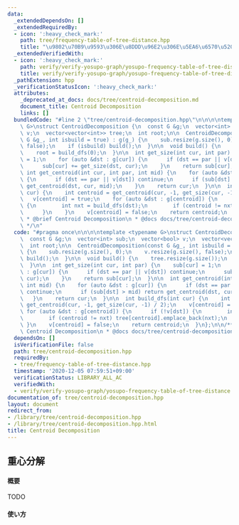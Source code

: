 ```yaml
---
data:
  _extendedDependsOn: []
  _extendedRequiredBy:
  - icon: ':heavy_check_mark:'
    path: tree/frequency-table-of-tree-distance.hpp
    title: "\u9802\u70B9\u9593\u306E\u8DDD\u96E2\u306E\u5EA6\u6570\u5206\u5E03"
  _extendedVerifiedWith:
  - icon: ':heavy_check_mark:'
    path: verify/verify-yosupo-graph/yosupo-frequency-table-of-tree-distance.test.cpp
    title: verify/verify-yosupo-graph/yosupo-frequency-table-of-tree-distance.test.cpp
  _pathExtension: hpp
  _verificationStatusIcon: ':heavy_check_mark:'
  attributes:
    _deprecated_at_docs: docs/tree/centroid-decomposition.md
    document_title: Centroid Decomposition
    links: []
  bundledCode: "#line 2 \"tree/centroid-decomposition.hpp\"\n\n\n\ntemplate <typename\
    \ G>\nstruct CentroidDecomposition {\n  const G &g;\n  vector<int> sub;\n  vector<bool>\
    \ v;\n  vector<vector<int>> tree;\n  int root;\n\n  CentroidDecomposition(const\
    \ G &g_, int isbuild = true) : g(g_) {\n    sub.resize(g.size(), 0);\n    v.resize(g.size(),\
    \ false);\n    if (isbuild) build();\n  }\n\n  void build() {\n    tree.resize(g.size());\n\
    \    root = build_dfs(0);\n  }\n\n  int get_size(int cur, int par) {\n    sub[cur]\
    \ = 1;\n    for (auto &dst : g[cur]) {\n      if (dst == par || v[dst]) continue;\n\
    \      sub[cur] += get_size(dst, cur);\n    }\n    return sub[cur];\n  }\n\n \
    \ int get_centroid(int cur, int par, int mid) {\n    for (auto &dst : g[cur])\
    \ {\n      if (dst == par || v[dst]) continue;\n      if (sub[dst] > mid) return\
    \ get_centroid(dst, cur, mid);\n    }\n    return cur;\n  }\n\n  int build_dfs(int\
    \ cur) {\n    int centroid = get_centroid(cur, -1, get_size(cur, -1) / 2);\n \
    \   v[centroid] = true;\n    for (auto &dst : g[centroid]) {\n      if (!v[dst])\
    \ {\n        int nxt = build_dfs(dst);\n        if (centroid != nxt) tree[centroid].emplace_back(nxt);\n\
    \      }\n    }\n    v[centroid] = false;\n    return centroid;\n  }\n};\n\n/**\n\
    \ * @brief Centroid Decomposition\n * @docs docs/tree/centroid-decomposition.md\n\
    \ */\n"
  code: "#pragma once\n\n\n\ntemplate <typename G>\nstruct CentroidDecomposition {\n\
    \  const G &g;\n  vector<int> sub;\n  vector<bool> v;\n  vector<vector<int>> tree;\n\
    \  int root;\n\n  CentroidDecomposition(const G &g_, int isbuild = true) : g(g_)\
    \ {\n    sub.resize(g.size(), 0);\n    v.resize(g.size(), false);\n    if (isbuild)\
    \ build();\n  }\n\n  void build() {\n    tree.resize(g.size());\n    root = build_dfs(0);\n\
    \  }\n\n  int get_size(int cur, int par) {\n    sub[cur] = 1;\n    for (auto &dst\
    \ : g[cur]) {\n      if (dst == par || v[dst]) continue;\n      sub[cur] += get_size(dst,\
    \ cur);\n    }\n    return sub[cur];\n  }\n\n  int get_centroid(int cur, int par,\
    \ int mid) {\n    for (auto &dst : g[cur]) {\n      if (dst == par || v[dst])\
    \ continue;\n      if (sub[dst] > mid) return get_centroid(dst, cur, mid);\n \
    \   }\n    return cur;\n  }\n\n  int build_dfs(int cur) {\n    int centroid =\
    \ get_centroid(cur, -1, get_size(cur, -1) / 2);\n    v[centroid] = true;\n   \
    \ for (auto &dst : g[centroid]) {\n      if (!v[dst]) {\n        int nxt = build_dfs(dst);\n\
    \        if (centroid != nxt) tree[centroid].emplace_back(nxt);\n      }\n   \
    \ }\n    v[centroid] = false;\n    return centroid;\n  }\n};\n\n/**\n * @brief\
    \ Centroid Decomposition\n * @docs docs/tree/centroid-decomposition.md\n */"
  dependsOn: []
  isVerificationFile: false
  path: tree/centroid-decomposition.hpp
  requiredBy:
  - tree/frequency-table-of-tree-distance.hpp
  timestamp: '2020-12-05 07:59:51+09:00'
  verificationStatus: LIBRARY_ALL_AC
  verifiedWith:
  - verify/verify-yosupo-graph/yosupo-frequency-table-of-tree-distance.test.cpp
documentation_of: tree/centroid-decomposition.hpp
layout: document
redirect_from:
- /library/tree/centroid-decomposition.hpp
- /library/tree/centroid-decomposition.hpp.html
title: Centroid Decomposition
---
```

## 重心分解

#### 概要

TODO

#### 使い方


